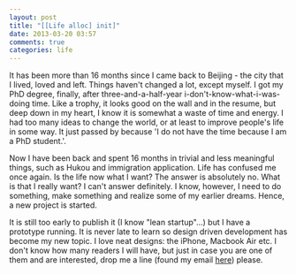 ```yaml
---
layout: post
title: "[[Life alloc] init]"
date: 2013-03-20 03:57
comments: true
categories: life
---
```


It has been more than 16 months since I came back to Beijing - the city that I lived, loved and left. Things haven't changed a lot, except myself. I got my PhD degree, finally, after three-and-a-half-year i-don't-know-what-i-was-doing time. Like a trophy, it looks good on the wall and in the resume, but deep down in my heart, I know it is somewhat a waste of time and energy. I had too many ideas to change the world, or at least to improve people's life in some way. It just passed by because 'I do not have the time because I am a PhD student.'. 

Now I have been back and spent 16 months in trivial and less meaningful things, such as Hukou and immigration application. Life has confused me once again. Is the life now what I want? The answer is absolutely no. What is that I really want? I can't answer definitely. I know, however, I need to do something, make something and realize some of my earlier dreams. Hence, a new project is started.

It is still too early to publish it (I know "lean startup"...) but I have a prototype running. It is never late to learn so design driven development has become my new topic. I love neat designs: the iPhone, Macbook Air etc. I don't know how many readers I will have, but just in case you are one of them and are interested, drop me a line (found my email [here](http://wuyb.com/ "wuyb.com")) please.
